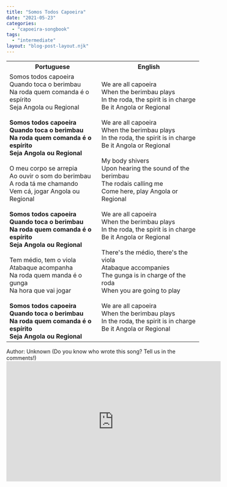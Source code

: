 ```yaml
---
title: "Somos Todos Capoeira"
date: "2021-05-23"
categories: 
  - "capoeira-songbook"
tags: 
  - "intermediate"
layout: "blog-post-layout.njk"
---
```


<table class="capoeira-table">
    <tr class="header-row">
        <th>Portuguese</th>
        <th>English</th>
    </tr>
    <tr>
        <td>Somos todos capoeira<br>
Quando toca o berimbau<br>
Na roda quem comanda é o espírito<br>
Seja Angola ou Regional<br>
<br>
<strong>Somos todos capoeira<br>
Quando toca o berimbau<br>
Na roda quem comanda é o espírito<br>
Seja Angola ou Regional</strong><br>
<br>
O meu corpo se arrepia<br>
Ao ouvir o som do berimbau<br>
A roda tá me chamando<br>
Vem cá, jogar Angola ou Regional<br>
<br>
<strong>Somos todos capoeira<br>
Quando toca o berimbau<br>
Na roda quem comanda é o espírito<br>
Seja Angola ou Regional</strong><br>
<br>
Tem médio, tem o viola<br>
Atabaque acompanha<br>
Na roda quem manda é o gunga<br>
Na hora que vai jogar<br>
<br>
<strong>Somos todos capoeira<br>
Quando toca o berimbau<br>
Na roda quem comanda é o espírito<br>
Seja Angola ou Regional</strong></td>
        <td>We are all capoeira<br>
When the berimbau plays<br>
In the roda, the spirit is in charge<br>
Be it Angola or Regional<br>
<br>
We are all capoeira<br>
When the berimbau plays<br>
In the roda, the spirit is in charge<br>
Be it Angola or Regional<br>
<br>
My body shivers<br>
Upon hearing the sound of the berimbau<br>
The rodais calling me<br>
Come here, play Angola or Regional<br>
<br>
We are all capoeira<br>
When the berimbau plays<br>
In the roda, the spirit is in charge<br>
Be it Angola or Regional<br>
<br>
There's the médio, there's the viola<br>
Atabaque accompanies<br>
The gunga is in charge of the roda<br>
When you are going to play<br>
<br>
We are all capoeira<br>
When the berimbau plays<br>
In the roda, the spirit is in charge<br>
Be it Angola or Regional</td>
    </tr>
</table>

<figcaption>
Author: Unknown (Do you know who wrote this song? Tell us in the comments!)
</figcaption>

<iframe width="560" height="315" src="https://www.youtube.com/embed/pXeRMlG-q-0" title="YouTube video player" frameborder="0" allow="accelerometer; autoplay; clipboard-write; encrypted-media; gyroscope; picture-in-picture" allowfullscreen></iframe>